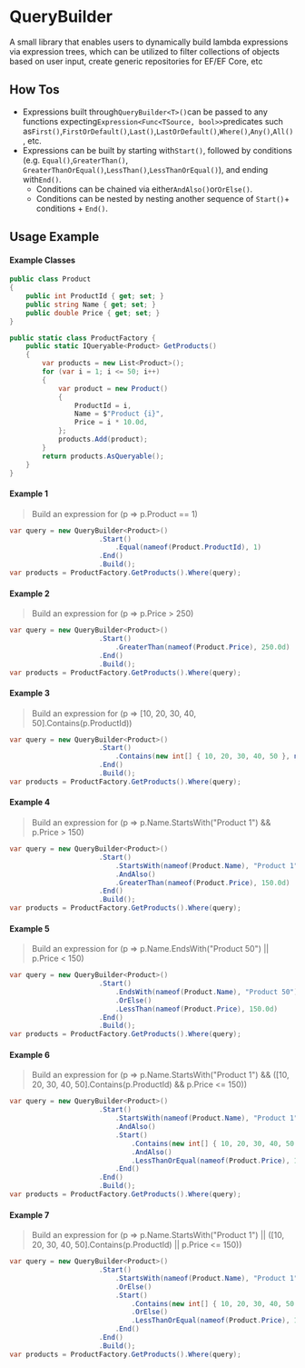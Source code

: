 # QueryBuilder

A small library that enables users to dynamically build lambda expressions via expression trees, which can be utilized to filter collections of objects based on user input, create generic repositories for EF/EF Core, etc

## How Tos

- Expressions built through`QueryBuilder<T>()`can be passed to any functions expecting`Expression<Func<TSource, bool>>`predicates such as`First()`,`FirstOrDefault()`,`Last()`,`LastOrDefault()`,`Where()`,`Any()`,`All()`, etc.
- Expressions can be built by starting with`Start()`, followed by conditions (e.g. `Equal()`,`GreaterThan()`, `GreaterThanOrEqual()`,`LessThan()`,`LessThanOrEqual()`), and ending with`End()`.
  - Conditions can be chained via either`AndAlso()`or`OrElse()`.
  - Conditions can be nested by nesting another sequence of `Start()`+ conditions + `End()`.

## Usage Example

#### Example Classes
```csharp
public class Product
{
    public int ProductId { get; set; }
    public string Name { get; set; }
    public double Price { get; set; }
}

public static class ProductFactory {
    public static IQueryable<Product> GetProducts()
    {
        var products = new List<Product>();
        for (var i = 1; i <= 50; i++)
        {
            var product = new Product()
            {
                ProductId = i,
                Name = $"Product {i}",
                Price = i * 10.0d,
            };
            products.Add(product);
        }
        return products.AsQueryable();
    }
}
```
#### Example 1
> Build an expression for (p => p.Product == 1)
```csharp
var query = new QueryBuilder<Product>()
                      .Start()
                          .Equal(nameof(Product.ProductId), 1)
                      .End()
                      .Build();
var products = ProductFactory.GetProducts().Where(query);
```
#### Example 2
> Build an expression for (p => p.Price > 250)
```csharp
var query = new QueryBuilder<Product>()
                      .Start()
                          .GreaterThan(nameof(Product.Price), 250.0d)
                      .End()
                      .Build();
var products = ProductFactory.GetProducts().Where(query);
```
#### Example 3
> Build an expression for (p => [10, 20, 30, 40, 50].Contains(p.ProductId))
```csharp
var query = new QueryBuilder<Product>()
                      .Start()
                          .Contains(new int[] { 10, 20, 30, 40, 50 }, nameof(Product.ProductId))
                      .End()
                      .Build();
var products = ProductFactory.GetProducts().Where(query);
```
#### Example 4
> Build an expression for (p => p.Name.StartsWith("Product 1") && p.Price > 150)
```csharp
var query = new QueryBuilder<Product>()
                      .Start()
                          .StartsWith(nameof(Product.Name), "Product 1")
                          .AndAlso()
                          .GreaterThan(nameof(Product.Price), 150.0d)
                      .End()
                      .Build();
var products = ProductFactory.GetProducts().Where(query);
```
#### Example 5
> Build an expression for (p => p.Name.EndsWith("Product 50") || p.Price < 150)
```csharp
var query = new QueryBuilder<Product>()
                      .Start()
                          .EndsWith(nameof(Product.Name), "Product 50")
                          .OrElse()
                          .LessThan(nameof(Product.Price), 150.0d)
                      .End()
                      .Build();
var products = ProductFactory.GetProducts().Where(query);
```
#### Example 6
> Build an expression for (p => p.Name.StartsWith("Product 1") && ([10, 20, 30, 40, 50].Contains(p.ProductId) && p.Price <= 150))
```csharp
var query = new QueryBuilder<Product>()
                      .Start()
                          .StartsWith(nameof(Product.Name), "Product 1")
                          .AndAlso()
                          .Start()
                              .Contains(new int[] { 10, 20, 30, 40, 50 }, nameof(Product.ProductId))
                              .AndAlso()
                              .LessThanOrEqual(nameof(Product.Price), 150.0d)
                          .End()
                      .End()
                      .Build();
var products = ProductFactory.GetProducts().Where(query);
```
#### Example 7
> Build an expression for (p => p.Name.StartsWith("Product 1") || ([10, 20, 30, 40, 50].Contains(p.ProductId) || p.Price <= 150))
```csharp
var query = new QueryBuilder<Product>()
                      .Start()
                          .StartsWith(nameof(Product.Name), "Product 1")
                          .OrElse()
                          .Start()
                              .Contains(new int[] { 10, 20, 30, 40, 50 }, nameof(Product.ProductId))
                              .OrElse()
                              .LessThanOrEqual(nameof(Product.Price), 150.0d)
                          .End()
                      .End()
                      .Build();
var products = ProductFactory.GetProducts().Where(query);
```
